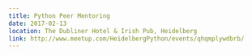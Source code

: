 ```yaml
---
title: Python Peer Mentoring
date: 2017-02-13
location: The Dubliner Hotel & Irish Pub, Heidelberg
link: http://www.meetup.com/HeidelbergPython/events/qhqmplywdbrb/
---
```

